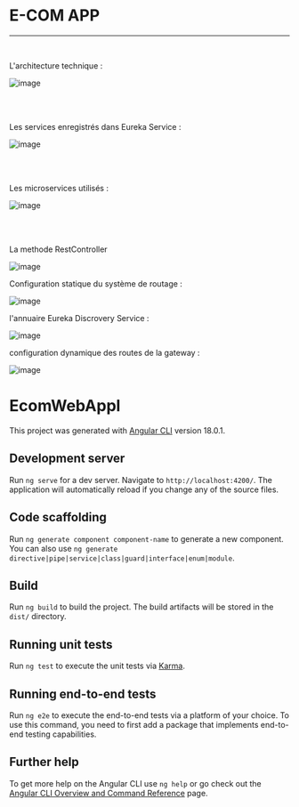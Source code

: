 # E-COM APP

<hr>

<br>

L'architecture technique :

![image](https://github.com/user-attachments/assets/e91b66e3-dff4-4e65-9634-8b206469a2e6)


<br>

<br>

Les services enregistrés dans Eureka Service :

![image](https://github.com/user-attachments/assets/e4eed852-2252-4d55-b436-28cc0a4334f7)


<br>

<br>

Les microservices utilisés :

![image](https://github.com/user-attachments/assets/f1ddf5c7-da62-4322-a95b-4d626bfe9858)

<br>

<br>

La methode RestController

![image](https://github.com/user-attachments/assets/969b8f75-4984-4b6e-aa57-b0b3d5e7d9eb)


Configuration statique du système de routage : 

![image](https://github.com/user-attachments/assets/09e95e22-04e7-4b11-bf34-daaaccba2512)


l'annuaire Eureka Discrovery Service : 

![image](https://github.com/user-attachments/assets/dd3f845e-aae2-4c67-9a09-0720eb1ec229)


configuration dynamique des routes de la gateway : 

![image](https://github.com/user-attachments/assets/2e3648b2-abaa-4d4e-b606-e0deb819379b)



# EcomWebAppl

This project was generated with [Angular CLI](https://github.com/angular/angular-cli) version 18.0.1.

## Development server

Run `ng serve` for a dev server. Navigate to `http://localhost:4200/`. The application will automatically reload if you change any of the source files.

## Code scaffolding

Run `ng generate component component-name` to generate a new component. You can also use `ng generate directive|pipe|service|class|guard|interface|enum|module`.

## Build

Run `ng build` to build the project. The build artifacts will be stored in the `dist/` directory.

## Running unit tests

Run `ng test` to execute the unit tests via [Karma](https://karma-runner.github.io).

## Running end-to-end tests

Run `ng e2e` to execute the end-to-end tests via a platform of your choice. To use this command, you need to first add a package that implements end-to-end testing capabilities.

## Further help

To get more help on the Angular CLI use `ng help` or go check out the [Angular CLI Overview and Command Reference](https://angular.dev/tools/cli) page.
